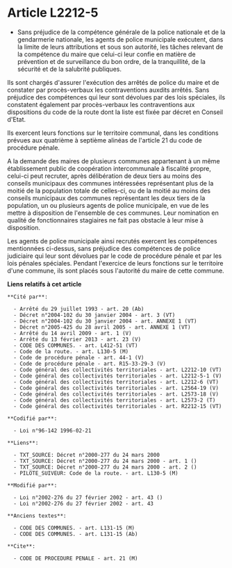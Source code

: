 # Article L2212-5

- Sans préjudice de la compétence générale de la police nationale et de la gendarmerie nationale, les agents de police
municipale exécutent, dans la limite de leurs attributions et sous son autorité, les tâches relevant de la compétence du
maire que celui-ci leur confie en matière de prévention et de surveillance du bon ordre, de la tranquillité, de la sécurité
et de la salubrité publiques.

Ils sont chargés d'assurer l'exécution des arrêtés de police du maire et de constater par procès-verbaux les contraventions
auxdits arrêtés. Sans préjudice des compétences qui leur sont dévolues par des lois spéciales, ils constatent également par
procès-verbaux les contraventions aux dispositions du code de la route dont la liste est fixée par décret en Conseil d'Etat.

Ils exercent leurs fonctions sur le territoire communal, dans les conditions prévues aux quatrième à septième alinéas de
l'article 21 du code de procédure pénale.

A la demande des maires de plusieurs communes appartenant à un même établissement public de coopération intercommunale à
fiscalité propre, celui-ci peut recruter, après délibération de deux tiers au moins des conseils municipaux des communes
intéressées représentant plus de la moitié de la population totale de celles-ci, ou de la moitié au moins des conseils
municipaux des communes représentant les deux tiers de la population, un ou plusieurs agents de police municipale, en vue de
les mettre à disposition de l'ensemble de ces communes. Leur nomination en qualité de fonctionnaires stagiaires ne fait pas
obstacle à leur mise à disposition.

Les agents de police municipale ainsi recrutés exercent les compétences mentionnées ci-dessus, sans préjudice des compétences
de police judiciaire qui leur sont dévolues par le code de procédure pénale et par les lois pénales spéciales. Pendant
l'exercice de leurs fonctions sur le territoire d'une commune, ils sont placés sous l'autorité du maire de cette commune.

**Liens relatifs à cet article**

	**Cité par**:

	  - Arrêté du 29 juillet 1993 - art. 20 (Ab)
	  - Décret n°2004-102 du 30 janvier 2004 - art. 3 (VT)
	  - Décret n°2004-102 du 30 janvier 2004 - art. ANNEXE 1 (VT)
	  - Décret n°2005-425 du 28 avril 2005 - art. ANNEXE 1 (VT)
	  - Arrêté du 14 avril 2009 - art. 1 (V)
	  - Arrêté du 13 février 2013 - art. 23 (V)
	  - CODE DES COMMUNES. - art. L412-51 (VT)
	  - Code de la route. - art. L130-5 (M)
	  - Code de procédure pénale - art. 44-1 (V)
	  - Code de procédure pénale - art. R15-33-29-3 (V)
	  - Code général des collectivités territoriales - art. L2212-10 (VT)
	  - Code général des collectivités territoriales - art. L2212-5-1 (V)
	  - Code général des collectivités territoriales - art. L2212-6 (VT)
	  - Code général des collectivités territoriales - art. L2564-19 (V)
	  - Code général des collectivités territoriales - art. L2573-18 (V)
	  - Code général des collectivités territoriales - art. L2573-2 (T)
	  - Code général des collectivités territoriales - art. R2212-15 (VT)

	**Codifié par**:

	  - Loi n°96-142 1996-02-21

	**Liens**:

	  - TXT_SOURCE: Décret n°2000-277 du 24 mars 2000
	  - TXT_SOURCE: Décret n°2000-277 du 24 mars 2000 - art. 1 ()
	  - TXT_SOURCE: Décret n°2000-277 du 24 mars 2000 - art. 2 ()
	  - PILOTE_SUIVEUR: Code de la route. - art. L130-5 (M)

	**Modifié par**:

	  - Loi n°2002-276 du 27 février 2002 - art. 43 ()
	  - Loi n°2002-276 du 27 février 2002 - art. 43

	**Anciens textes**:

	  - CODE DES COMMUNES. - art. L131-15 (M)
	  - CODE DES COMMUNES. - art. L131-15 (Ab)

	**Cite**:

	  - CODE DE PROCEDURE PENALE - art. 21 (M)
